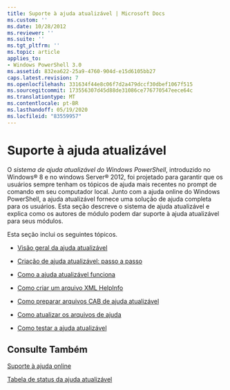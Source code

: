 ```yaml
---
title: Suporte à ajuda atualizável | Microsoft Docs
ms.custom: ''
ms.date: 10/28/2012
ms.reviewer: ''
ms.suite: ''
ms.tgt_pltfrm: ''
ms.topic: article
applies_to:
- Windows PowerShell 3.0
ms.assetid: 832ea622-25a9-4760-904d-e15d6105bb27
caps.latest.revision: 7
ms.openlocfilehash: 331634f44e8c06f7d2a479dccf30dbef1067f515
ms.sourcegitcommit: 173556307d45d88de31086ce776770547eece64c
ms.translationtype: MT
ms.contentlocale: pt-BR
ms.lasthandoff: 05/19/2020
ms.locfileid: "83559957"
---
```

# <a name="supporting-updatable-help"></a>Suporte à ajuda atualizável

O *sistema de ajuda atualizável do Windows PowerShell*, introduzido no Windows® 8 e no windows Server® 2012, foi projetado para garantir que os usuários sempre tenham os tópicos de ajuda mais recentes no prompt de comando em seu computador local. Junto com a ajuda online do Windows PowerShell, a ajuda atualizável fornece uma solução de ajuda completa para os usuários. Esta seção descreve o sistema de ajuda atualizável e explica como os autores de módulo podem dar suporte à ajuda atualizável para seus módulos.

Esta seção inclui os seguintes tópicos.

- [Visão geral da ajuda atualizável](./updatable-help-overview.md)

- [Criação de ajuda atualizável: passo a passo](./updatable-help-authoring-step-by-step.md)

- [Como a ajuda atualizável funciona](./how-updatable-help-works.md)

- [Como criar um arquivo XML HelpInfo](./how-to-create-a-helpinfo-xml-file.md)

- [Como preparar arquivos CAB de ajuda atualizável](./how-to-prepare-updatable-help-cab-files.md)

- [Como atualizar os arquivos de ajuda](./how-to-update-help-files.md)

- [Como testar a ajuda atualizável](./how-to-test-updatable-help.md)

## <a name="see-also"></a>Consulte Também

[Suporte à ajuda online](./supporting-online-help.md)

[Tabela de status da ajuda atualizável](https://www.microsoft.com/en-us/itpro/windows)
